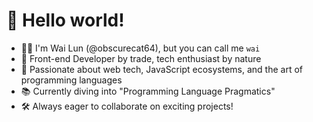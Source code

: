 # 👋 Hello world!

- 👨‍💻 I'm Wai Lun (@obscurecat64), but you can call me `wai`
- 💼 Front-end Developer by trade, tech enthusiast by nature
- 🚀 Passionate about web tech, JavaScript ecosystems, and the art of programming languages
- 📚 Currently diving into "Programming Language Pragmatics"
- 🛠️ Always eager to collaborate on exciting projects!

<!---
obscurecat64/obscurecat64 is a ✨ special ✨ repository because its `README.md` (this file) appears on your GitHub profile.
You can click the Preview link to take a look at your changes.
--->
